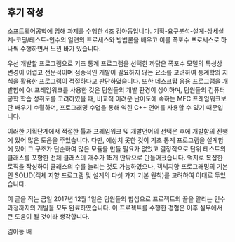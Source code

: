## 후기 작성

소프트웨어공학에 임해 과제를 수행한 4조 김아동입니다. 기획-요구분석-설계-상세설계-코딩/테스트-인수의 일련의 프로세스와 방법론을 배우고 이를 폭포수 프로세스로 하나씩 수행하면서 느낀 바가 있습니다.

우선 개발할 프로그램으로 기초 통계 프로그램을 선택한 까닭은 폭포수 모델의 특성상 변경이 어렵고 전문적이며 점증적인 개발이 필요하지 않는 요소를 고려하여 통계학의 지식을 활용한 프로그램이 적절하다고 판단하였습니다. 또한 데스크탑 응용 프로그램을 개발함에 Qt 프레임워크를 사용한 것은 팀원들의 개발 환경이 상이하며, 팀원들의 컴퓨터 공학 학습 성취도를 고려하였을 때, 비교적 어려운 난이도에 속하는 MFC 프레임워크보단 배우기 수월하며, 프로그래밍 수업을 통해 익힌 C++ 언어를 사용할 수 있기 때문입니다.

이러한 기획단계에서 적절한 툴과 프레임워크 및 개발언어의 선택은 후에 개발함의 진행에 있어 많은 도움을 주었습니다. 다만, 예상치 못한 것이 기초 통계 프로그램을 설계함에 있어 그 구조가 단순하여 많은 모듈을 만들 필요가 없었고 결정적으로 단위 테스트의 클래스를 포함한 전체 클래스의 개수가 15개 안팎으로 만들어졌습니다. 억지로 복잡한 로직을 작성하여 클래스의 수를 늘리는 것도 가능하였으나, 객체지향 프로그래밍의 기본인 SOLID(객체 지향 프로그램 및 설계의 다섯 가지 기본 원칙)를 고려하여 이대로 두었습니다.

이 글을 적는 금일 2017년 12월 1일은 팀원들의 합심으로 프로젝트의 끝을 알리는 인수과정까지의 개발을 모두 완료하였습니다. 이 프로젝트를 수행한 경험은 이후 실무에서 큰 도움이 될 것이라 생각합니다.

김아동 배